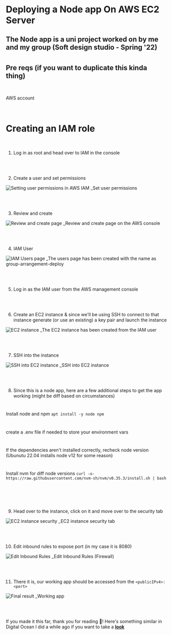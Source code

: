 # Deploying a Node app On AWS EC2 Server 

## The Node app is a uni project worked on by me and my group (Soft design studio - Spring '22)

#

## Pre reqs (if you want to duplicate this kinda thing)

<br>

AWS account

<br>

# Creating an IAM role

<br>

1. Log in as root and head over to IAM in the console

<br>

<br>

2. Create a user and set permissions 

![Setting user permissions in AWS IAM](/assets/aws-ec2-deploy/aws-1.png)
\_Set user permissions

<br>

<br>

3. Review and create

![Review and create page](/assets/aws-ec2-deploy/aws-2.png)
\_Review and create page on the AWS console

<br>

<br>

4. IAM User  

![IAM Users page](/assets/aws-ec2-deploy/aws-3.png)
\_The users page has been created with the name as group-arrangement-deploy

<br>

<br>

5. Log in as the IAM user from the AWS management console

<br>

<br>

6. Create an EC2 instance & since we'll be using SSH to connect to that instance generate (or use an existing) a key pair and launch the instance

![EC2 instance](/assets/aws-ec2-deploy/aws-4.png)
\_The EC2 instance has been created from the IAM user

<br>

<br>

7. SSH into the instance

![SSH into EC2 instance](/assets/aws-ec2-deploy/aws-5.png)
\_SSH into EC2 instance

<br>

<br>

8. Since this is a node app, here are a few additional steps to get the app working (might be diff based on circumstances)
#
 Install node and npm `apt install -y node npm `
#
 create a .env file if needed to store your environment vars
#
 If the dependencies aren't installed correctly, recheck node version (Ubunutu 22.04 installs node v12 for some reason)
#
 Install nvm for diff node versions `curl -o- https://raw.githubusercontent.com/nvm-sh/nvm/v0.35.3/install.sh | bash  ` 
#

<br>

<br>

9. Head over to the instance, click on it and move over to the security tab

![EC2 instance security](/assets/aws-ec2-deploy/aws-6.png)
\_EC2 instance security tab

<br>

<br>

10. Edit inbound rules to expose port (in my case it is 8080)

![Edit Inbound Rules](/assets/aws-ec2-deploy/aws-7.png)
\_Edit Inbound Rules (Firewall)

<br>

<br>

11. There it is, our working app should be accessed from the `<publicIPv4>:<port>`

![Final result](/assets/aws-ec2-deploy/aws-8.png)
\_Working app

<br>

<br>

If you made it this far, thank you for reading :tada:! Here's something similar in Digital Ocean I did a while ago if you want to take a **[look](https://github.com/srujankarthik/DevOps/tree/main/05-exercise-cloud-IaaS-project)**

<br>
